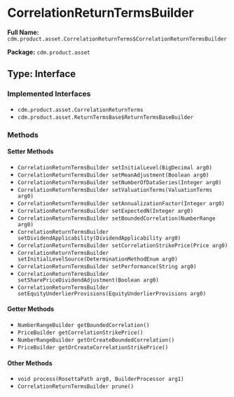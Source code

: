 # CorrelationReturnTermsBuilder

**Full Name:** `cdm.product.asset.CorrelationReturnTerms$CorrelationReturnTermsBuilder`

**Package:** `cdm.product.asset`

## Type: Interface

### Implemented Interfaces

- `cdm.product.asset.CorrelationReturnTerms`
- `cdm.product.asset.ReturnTermsBase$ReturnTermsBaseBuilder`

### Methods

#### Setter Methods

- `CorrelationReturnTermsBuilder setInitialLevel(BigDecimal arg0)`
- `CorrelationReturnTermsBuilder setMeanAdjustment(Boolean arg0)`
- `CorrelationReturnTermsBuilder setNumberOfDataSeries(Integer arg0)`
- `CorrelationReturnTermsBuilder setValuationTerms(ValuationTerms arg0)`
- `CorrelationReturnTermsBuilder setAnnualizationFactor(Integer arg0)`
- `CorrelationReturnTermsBuilder setExpectedN(Integer arg0)`
- `CorrelationReturnTermsBuilder setBoundedCorrelation(NumberRange arg0)`
- `CorrelationReturnTermsBuilder setDividendApplicability(DividendApplicability arg0)`
- `CorrelationReturnTermsBuilder setCorrelationStrikePrice(Price arg0)`
- `CorrelationReturnTermsBuilder setInitialLevelSource(DeterminationMethodEnum arg0)`
- `CorrelationReturnTermsBuilder setPerformance(String arg0)`
- `CorrelationReturnTermsBuilder setSharePriceDividendAdjustment(Boolean arg0)`
- `CorrelationReturnTermsBuilder setEquityUnderlierProvisions(EquityUnderlierProvisions arg0)`

#### Getter Methods

- `NumberRangeBuilder getBoundedCorrelation()`
- `PriceBuilder getCorrelationStrikePrice()`
- `NumberRangeBuilder getOrCreateBoundedCorrelation()`
- `PriceBuilder getOrCreateCorrelationStrikePrice()`

#### Other Methods

- `void process(RosettaPath arg0, BuilderProcessor arg1)`
- `CorrelationReturnTermsBuilder prune()`

